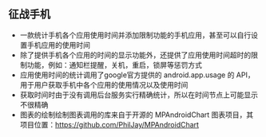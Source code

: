 ## 征战手机
- 一款统计手机各个应用使用时间并添加限制功能的手机应用，甚至可以自行设置手机应用的使用时间
- 除了提供手机各个应用的时间的显示功能外，还提供了应用使用时间超时的限制功能，例如：通知栏提醒，关机，重启，锁屏等惩罚方式
- 应用使用时间的统计调用了google官方提供的 android.app.usage 的 API，用于用户获取手机中各个应用的使用情况以及使用时间
- 获取时间时由于没有调用后台服务实行精确统计，所以在时间节点上可能显示不很精确
- 图表的绘制绘制图表调用的库来自于开源的 MPAndroidChart 图表项目，其项目位置：https://github.com/PhilJay/MPAndroidChart

